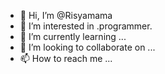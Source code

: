 - 👋 Hi, I’m @Risyamama
- 👀 I’m interested in .programmer.
- 🌱 I’m currently learning ...
- 💞️ I’m looking to collaborate on ...
- 📫 How to reach me ...

<!---
Risyamama/Risyamama is a ✨ special ✨ repository because its `README.md` (this file) appears on your GitHub profile.
You can click the Preview link to take a look at your changes.
--->
